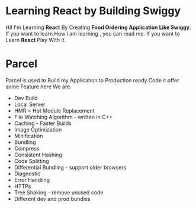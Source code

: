 # Learning React by Building Swiggy 

Hi! I'm Learning  **React** By Creating  **Food Ordering Application Like Swiggy**. If you want to learn How i am  learning , you can read me. If you want to Learn **React** Play With it. 
# Parcel

Parcel is used to Build my Application to Production ready Code it offer some Feature here We are.

- Dev Build
- Local Server
- HMR = Hot Module Replacement
- File Watching Algorithm - written in C++
- Caching - Faster Builds
- Image Optimization
- Minification
- Bundling
- Compress
- Consistent Hashing
- Code Splitting
- Differential Bundling - support older browsers
- Diagnostic
- Error Handling
- HTTPs
- Tree Shaking - remove unused code
- Different dev and prod bundles
